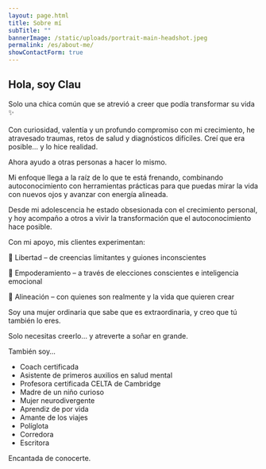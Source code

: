 ```yaml
---
layout: page.html
title: Sobre mí
subTitle: ""
bannerImage: /static/uploads/portrait-main-headshot.jpeg
permalink: /es/about-me/
showContactForm: true
---
```


## Hola, soy Clau

Solo una chica común que se atrevió a creer que podía transformar su vida ✨\
\
Con curiosidad, valentía y un profundo compromiso con mi crecimiento, he atravesado traumas, retos de salud y diagnósticos difíciles. Creí que era posible… y lo hice realidad.

Ahora ayudo a otras personas a hacer lo mismo.

Mi enfoque llega a la raíz de lo que te está frenando, combinando autoconocimiento con herramientas prácticas para que puedas mirar la vida con nuevos ojos y avanzar con energía alineada.

Desde mi adolescencia he estado obsesionada con el crecimiento personal, y hoy acompaño a otros a vivir la transformación que el autoconocimiento hace posible.

Con mi apoyo, mis clientes experimentan:

🧠 Libertad – de creencias limitantes y guiones inconscientes

💪 Empoderamiento – a través de elecciones conscientes e inteligencia emocional

🌿 Alineación – con quienes son realmente y la vida que quieren crear

Soy una mujer ordinaria que sabe que es extraordinaria, y creo que tú también lo eres.

Solo necesitas creerlo… y atreverte a soñar en grande.

También soy…

-   Coach certificada
-   Asistente de primeros auxilios en salud mental
-   Profesora certificada CELTA de Cambridge
-   Madre de un niño curioso
-   Mujer neurodivergente
-   Aprendiz de por vida
-   Amante de los viajes
-   Políglota
-   Corredora
-   Escritora

Encantada de conocerte.

